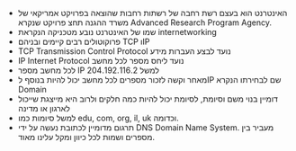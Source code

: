 - האינטרנט הוא בעצם רשת רחבה של רשתות רחבות שהוצאה בפרויקט אמריקאי של משרד ההגנה תחצ פרויקט שנקרא Advanced Research Program Agency.
- שמו של האינטרנט נובע מטכניקה הנקראת internetworking 
- פרוקוטולים רבים קיימים ובניהם TCP וIP
- TCP Transmission Control Protocol נועד לבצע העברות מידע
- IP Internet Protocol נועד ליחס מספר לכל מחשב
- לכל מחשב מספר IP למשל 204.192.116.2
- מאחר וקשה לזכור מספרים לכל מחשב יכול להיות בנוסף לIP שם לבחירתו הנקרא Domain
- דומיין בנוי משם וסיומת, לסיומת יכול להיות כמה חלקים ולרוב היא מייצגת שייכול לארגון או מדינה
- למשל סיומות כמו edu, com, org, il, uk וכדומה.
- תרגום מדומיין לכתובת נעשה על ידי DNS Domain Name System. מעביר בין מספרים ושמות לכל כיוון ומקל עלינו מאוד.